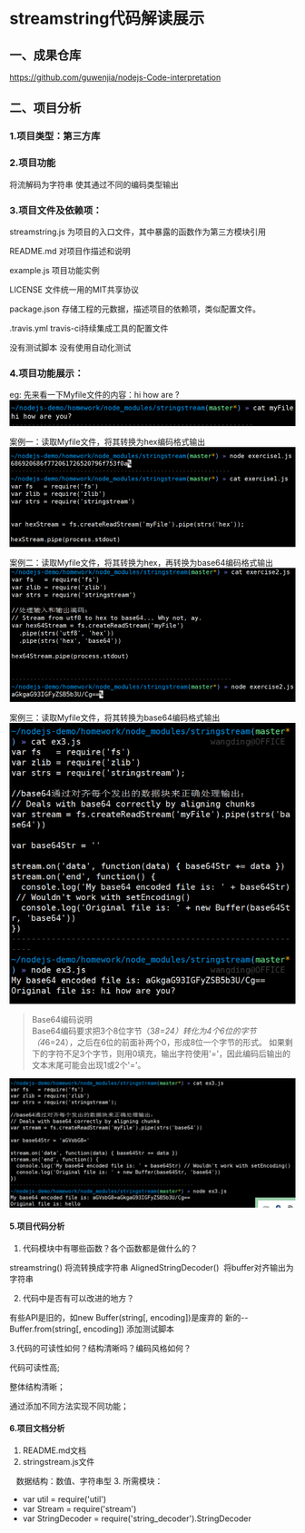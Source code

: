 # streamstring代码解读展示
## 一、成果仓库
https://github.com/guwenjia/nodejs-Code-interpretation
## 二、项目分析
### 1.项目类型：第三方库
### 2.项目功能
将流解码为字符串
使其通过不同的编码类型输出
### 3.项目文件及依赖项：
streamstring.js  为项目的入口文件，其中暴露的函数作为第三方模块引用

README.md  对项目作描述和说明

example.js 项目功能实例

LICENSE  文件统一用的MIT共享协议

package.json  存储工程的元数据，描述项目的依赖项，类似配置文件。

.travis.yml  travis-ci持续集成工具的配置文件

没有测试脚本  没有使用自动化测试
### 4.项目功能展示：
eg:
先来看一下Myfile文件的内容：hi how are ?
![ex1](https://github.com/guwenjia/nodejs-Code-interpretation/blob/master/docs/images/myfile.png)

案例一：读取Myfile文件，将其转换为hex编码格式输出
![ex1](https://github.com/guwenjia/nodejs-Code-interpretation/blob/master/docs/images/ex1.png)

案例二：读取Myfile文件，将其转换为hex，再转换为base64编码格式输出
![ex2](https://github.com/guwenjia/nodejs-Code-interpretation/blob/master/docs/images/ex2.png)

案例三：读取Myfile文件，将其转换为base64编码格式输出
![ex3](https://github.com/guwenjia/nodejs-Code-interpretation/blob/master/docs/images/ex3.1.png)
> Base64编码说明    
> Base64编码要求把3个8位字节（3*8=24）转化为4个6位的字节（4*6=24），之后在6位的前面补两个0，形成8位一个字节的形式。 如果剩下的字符不足3个字节，则用0填充，输出字符使用'='，因此编码后输出的文本末尾可能会出现1或2个'='。

![ex3.1](https://github.com/guwenjia/nodejs-Code-interpretation/blob/master/docs/images/ex3.png)

#### 5.项目代码分析
1. 代码模块中有哪些函数？各个函数都是做什么的？

streamstring() 将流转换成字符串
AlignedStringDecoder()  将buffer对齐输出为字符串

2. 代码中是否有可以改进的地方？

有些API是旧的，如new Buffer(string[, encoding])是废弃的  新的--Buffer.from(string[, encoding])
添加测试脚本

3.代码的可读性如何？结构清晰吗？编码风格如何？

代码可读性高;

整体结构清晰；

通过添加不同方法实现不同功能；

#### 6.项目文档分析
1. README.md文档 
2. stringstream.js文件

    数据结构：数值、字符串型
3. 所需模块：

+ var util = require('util')
+ var Stream = require('stream')
+ var StringDecoder = require('string_decoder').StringDecoder
